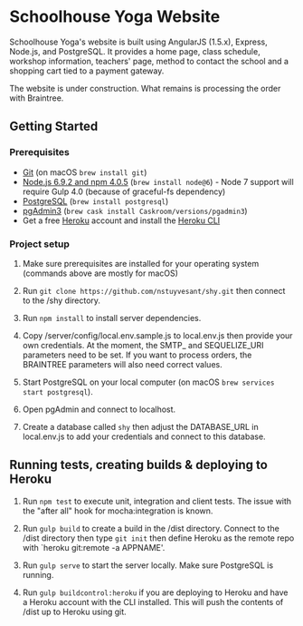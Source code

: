 # Schoolhouse Yoga Website

Schoolhouse Yoga's website is built using AngularJS (1.5.x), Express, Node.js, and PostgreSQL. It provides
a home page, class schedule, workshop information, teachers' page, method to contact
the school and a shopping cart tied to a payment gateway.

The website is under construction. What remains is processing the order with Braintree.

## Getting Started

### Prerequisites

- [Git](https://git-scm.com/) (on macOS `brew install git`)
- [Node.js 6.9.2 and npm 4.0.5](nodejs.org) (`brew install node@6`) - Node 7 support will require Gulp 4.0 (because of graceful-fs dependency)
- [PostgreSQL](http://postgresql.org) (`brew install postgresql`)
- [pgAdmin3](http://postgresql.org) (`brew cask install Caskroom/versions/pgadmin3`)
- Get a free [Heroku](http://heroku.com) account and install the [Heroku CLI](https://devcenter.heroku.com/articles/heroku-cli)

### Project setup

1. Make sure prerequisites are installed for your operating system (commands above are mostly for macOS)

2. Run `git clone https://github.com/nstuyvesant/shy.git` then connect to the /shy directory.

3. Run `npm install` to install server dependencies.

4. Copy /server/config/local.env.sample.js to local.env.js then provide your own credentials. At the moment, the SMTP_ and SEQUELIZE_URI parameters need to be set. If you want to process orders, the BRAINTREE parameters will also need correct values.

5. Start PostgreSQL on your local computer (on macOS `brew services start postgresql`).

6. Open pgAdmin and connect to localhost.

7. Create a database called `shy` then adjust the DATABASE_URL in local.env.js to add your credentials and connect to this database.

## Running tests, creating builds & deploying to Heroku

1. Run `npm test` to execute unit, integration and client tests. The issue with the "after all" hook for mocha:integration is known.

2. Run `gulp build` to create a build in the /dist directory. Connect to the /dist directory then type `git init` then define Heroku as the remote repo with `heroku git:remote -a APPNAME'.

3. Run `gulp serve` to start the server locally. Make sure PostgreSQL is running.

4. Run `gulp buildcontrol:heroku` if you are deploying to Heroku and have a Heroku account with the CLI installed. This will push the contents of /dist up to Heroku using git.
